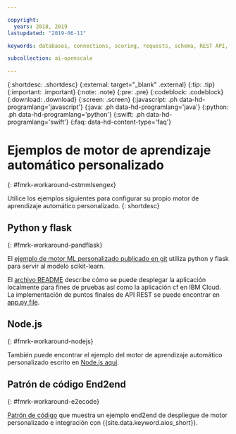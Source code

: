 ```yaml
---

copyright:
  years: 2018, 2019
lastupdated: "2019-06-11"

keywords: databases, connections, scoring, requests, schema, REST API, API

subcollection: ai-openscale

---
```


{:shortdesc: .shortdesc}
{:external: target="_blank" .external}
{:tip: .tip}
{:important: .important}
{:note: .note}
{:pre: .pre}
{:codeblock: .codeblock}
{:download: .download}
{:screen: .screen}
{:javascript: .ph data-hd-programlang='javascript'}
{:java: .ph data-hd-programlang='java'}
{:python: .ph data-hd-programlang='python'}
{:swift: .ph data-hd-programlang='swift'}
{:faq: data-hd-content-type='faq'}

# Ejemplos de motor de aprendizaje automático personalizado
{: #fmrk-workaround-cstmmlsengex}

Utilice los ejemplos siguientes para configurar su propio motor de aprendizaje automático personalizado.
{: shortdesc}

## Python y flask
{: #fmrk-workaround-pandflask}

El [ejemplo de motor ML
personalizado publicado en git](https://github.com/pmservice/ai-openscale-tutorials/tree/master/applications/custom-ml-engine-bluemix) utiliza python y flask para servir al modelo scikit-learn.

El [archivo README](https://github.com/pmservice/ai-openscale-tutorials/tree/master/applications/custom-ml-engine-bluemix)
describe cómo se puede desplegar la aplicación localmente para fines de pruebas así como la aplicación cf en IBM Cloud. La implementación de puntos finales de API REST se puede encontrar en
[app.py file](https://github.com/pmservice/ai-openscale-tutorials/blob/master/applications/custom-ml-engine-bluemix/app.py).

## Node.js
{: #fmrk-workaround-nodejs}

También puede encontrar el ejemplo del motor de aprendizaje automático personalizado escrito en
[Node.js aquí](https://github.com/pmservice/ai-openscale-tutorials/tree/master/applications/custom-ml-engine-nodejs).

## Patrón de código End2end
{: #fmrk-workaround-e2ecode}

[Patrón de código](https://developer.ibm.com/patterns/monitor-custom-machine-learning-engine-with-ai-openscale) que muestra un
ejemplo end2end de despliegue de motor personalizado e integración con {{site.data.keyword.aios_short}}.

